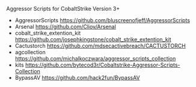 Aggressor Scripts for CobaltStrike Version 3+

- AggressorScripts		https://github.com/bluscreenofjeff/AggressorScripts
- Arsenal 			https://github.com/Cliov/Arsenal
- cobalt_strike_extention_kit	https://github.com/josephkingstone/cobalt_strike_extention_kit
- Cactustorch			https://github.com/mdsecactivebreach/CACTUSTORCH
- agcollection			https://github.com/michalkoczwara/aggressor_scripts_collection
- kits				https://github.com/bytecod3r/Cobaltstrike-Aggressor-Scripts-Collection
- BypassAV			https://github.com/hack2fun/BypassAV
